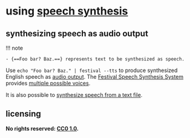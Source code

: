 # using [speech synthesis]

## synthesizing speech as audio output

!!! note
    
    - {==Foo bar? Baz.==} represents text to be synthesized as speech.

Use `echo "Foo bar? Baz." | festival --tts` to produce synthesized English speech as [audio output](http://www.cstr.ed.ac.uk/projects/festival/manual/festival_23.html). The [Festival Speech Synthesis System] provides [multiple possible voices](http://www.cstr.ed.ac.uk/projects/festival/manual/festival_24.html#SEC98).

It is also possible to [synthesize speech from a text file](cnvffmt.md#plaintexttossFLAC).

## licensing
**No rights reserved: [CC0 1.0](https://creativecommons.org/publicdomain/zero/1.0/).**

[Festival Speech Synthesis System]: http://www.cstr.ed.ac.uk/projects/festival/
[speech synthesis]: https://en.wikipedia.org/wiki/Speech_synthesis
